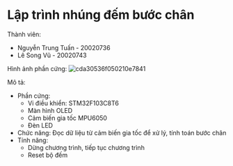 # Lập trình nhúng đếm bước chân
Thành viên:
- Nguyễn Trung Tuấn - 20020736
- Lê Song Vũ - 20020743

Hình ảnh phần cứng:
![cda30536f050210e7841](https://github.com/2301NTTuan/projectEmbeded/assets/129706740/9d11ec9d-a181-4865-b10b-59b1d9abba96)

Mô tả:
- Phần cứng:
  + Vi điều khiển: STM32F103C8T6
  + Màn hình OLED
  + Cảm biến gia tốc MPU6050
  + Đèn LED
- Chức năng: Đọc dữ liệu từ cảm biến gia tốc để xử lý, tính toán bước chân
- Tính năng: 
  + Dừng chương trình, tiếp tục chương trình
  + Reset bộ đếm
